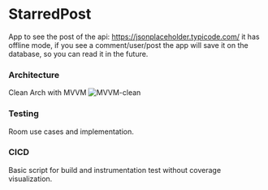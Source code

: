 # StarredPost

App to see the post of the api: https://jsonplaceholder.typicode.com/ it has offline mode, if you see a comment/user/post the app will save it on the database, so you can read it in the future.

### Architecture

Clean Arch with MVVM
![MVVM-clean](https://koenig-media.raywenderlich.com/uploads/2019/06/MVVM-in-Clean-Architecture.png)


### Testing

Room use cases and implementation.

### CICD 

Basic script for build and instrumentation test without coverage visualization.
